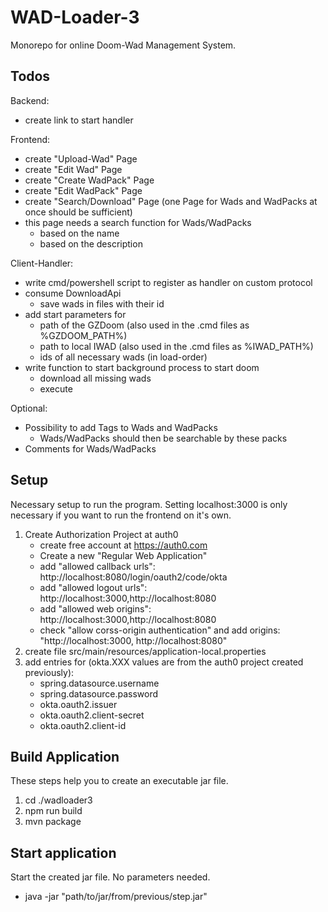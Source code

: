 # WAD-Loader-3

Monorepo for online Doom-Wad Management System.

## Todos

Backend:
* create link to start handler

Frontend:
*  create "Upload-Wad" Page
*  create "Edit Wad" Page 
*  create "Create WadPack" Page
*  create "Edit WadPack" Page
*  create "Search/Download" Page (one Page for Wads and WadPacks at once should be sufficient)
  * this page needs a search function for Wads/WadPacks
    * based on the name
    * based on the description    

Client-Handler:
* write cmd/powershell script to register as handler on custom protocol
* consume DownloadApi
  * save wads in files with their id
* add start parameters for
  * path of the GZDoom (also used in the .cmd files as %GZDOOM_PATH%)
  * path to local IWAD (also used in the .cmd files as %IWAD_PATH%)
  * ids of all necessary wads (in load-order)
* write function to start background process to start doom
  * download all missing wads
  * execute
  
Optional:
* Possibility to add Tags to Wads and WadPacks
  * Wads/WadPacks should then be searchable by these packs
* Comments for Wads/WadPacks 

## Setup

Necessary setup to run the program.
Setting localhost:3000 is only necessary if you want to run the frontend on it's own.

1. Create Authorization Project at auth0
    * create free account at https://auth0.com
    * Create a new "Regular Web Application"
    * add "allowed callback urls": http://localhost:8080/login/oauth2/code/okta
    * add "allowed logout urls": http://localhost:3000,http://localhost:8080
    * add "allowed web origins": http://localhost:3000,http://localhost:8080
    * check "allow corss-origin authentication" and add origins: "http://localhost:3000, http://localhost:8080"
2. create file src/main/resources/application-local.properties
3. add entries for (okta.XXX values are from the auth0 project created previously):
    * spring.datasource.username
    * spring.datasource.password
    * okta.oauth2.issuer
    * okta.oauth2.client-secret
    * okta.oauth2.client-id

## Build Application

These steps help you to create an executable jar file.

1. cd ./wadloader3
2. npm run build
3. mvn package

## Start application

Start the created jar file. No parameters needed.

* java -jar "path/to/jar/from/previous/step.jar"
